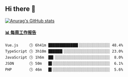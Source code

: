 ## Hi there 👋

[![Anurag's GitHub stats](https://github-readme-stats-orilights.vercel.app/api?username=orilights)](https://github.com/anuraghazra/github-readme-stats)

<!--
**OriLight152/OriLight152** is a ✨ _special_ ✨ repository because its `README.md` (this file) appears on your GitHub profile.

Here are some ideas to get you started:

- 🔭 I’m currently working on ...
- 🌱 I’m currently learning ...
- 👯 I’m looking to collaborate on ...
- 🤔 I’m looking for help with ...
- 💬 Ask me about ...
- 📫 How to reach me: ...
- 😄 Pronouns: ...
- ⚡ Fun fact: ...
-->

<!-- waka-box start -->
#### <a href="https://gist.github.com/92c8d5b388768c10efcba86e82b7c4fb" target="_blank">📊 每周工作报告</a>
```text
Vue.js     🕓 6h41m █████████████▌░░░░░░░░░░░░░░ 48.4%
TypeScript 🕓 3h10m ██████▍░░░░░░░░░░░░░░░░░░░░░ 23.0%
JavaScript 🕓 1h6m  ██▎░░░░░░░░░░░░░░░░░░░░░░░░░  8.0%
JSON       🕓 50m   █▋░░░░░░░░░░░░░░░░░░░░░░░░░░  6.1%
PHP        🕓 46m   █▌░░░░░░░░░░░░░░░░░░░░░░░░░░  5.6%
```
<!-- Powered by https://github.com/journey-ad/waka-box-go . -->
<!-- waka-box end -->
